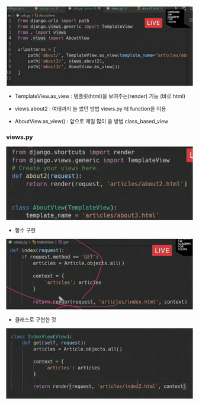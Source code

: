 ![image-20210430091732905](cbv.assets/image-20210430091732905.png)

- TemplateView.as_view : 템플릿(html)을 보여주는(render) 기능 (바로 html)

- views.about2 : 여태까지 늘 썼던 방법 views.py 에 function을 이용
- AboutView.as_view() : 앞으로 제일 많이 쓸 방법 class_based_view

### views.py

![image-20210430092144708](cbv.assets/image-20210430092144708.png)





- 함수 구현

![image-20210430092700115](cbv.assets/image-20210430092700115.png)

- 클래스로 구현한 것

![image-20210430092633520](cbv.assets/image-20210430092633520.png)